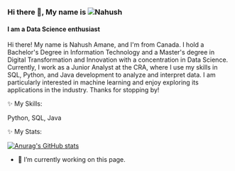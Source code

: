 <!--
**nahushamane/nahushamane** is a ✨ _special_ ✨ repository because its `README.md` (this file) appears on your GitHub profile.

Here are some ideas to get you started:

- 🔭 I’m currently working on ...
- 🌱 I’m currently learning ...
- 👯 I’m looking to collaborate on ...
- 🤔 I’m looking for help with ...
- 💬 Ask me about ...
- 📫 How to reach me: ...
- 😄 Pronouns: ...
- ⚡ Fun fact: ...
-->

### Hi there 👋, My name is ![Nahush](https://github.com/nahushamane)
#### I am a Data Science enthusiast

Hi there! My name is Nahush Amane, and I'm from Canada. I hold a Bachelor's Degree in Information Technology and a Master's degree in Digital Transformation and Innovation with a concentration in Data Science. Currently, I work as a Junior Analyst at the CRA, where I use my skills in SQL, Python, and Java development to analyze and interpret data. I am particularly interested in machine learning and enjoy exploring its applications in the industry. Thanks for stopping by!

✨ My Skills: 

Python, SQL, Java

✨ My Stats:

[![Anurag's GitHub stats](https://github-readme-stats.vercel.app/api?username=nahushamane)](https://github.com/anuraghazra/github-readme-stats)

- 🔭 I’m currently working on this page.

